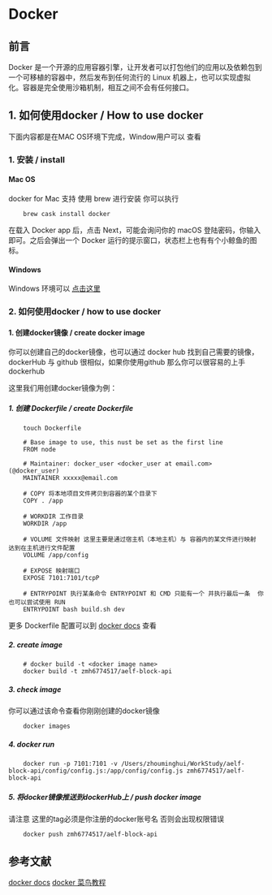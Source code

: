 # Docker

## 前言

Docker 是一个开源的应用容器引擎，让开发者可以打包他们的应用以及依赖包到一个可移植的容器中，然后发布到任何流行的 Linux 机器上，也可以实现虚拟化。容器是完全使用沙箱机制，相互之间不会有任何接口。

## 1. 如何使用docker / How to use docker

下面内容都是在MAC OS环境下完成，Window用户可以 查看

### 1. 安装 / install

#### Mac OS

docker for Mac 支持 使用 brew 进行安装 你可以执行 

```shell
    brew cask install docker
```

在载入 Docker app 后，点击 Next，可能会询问你的 macOS 登陆密码，你输入即可。之后会弹出一个 Docker 运行的提示窗口，状态栏上也有有个小鲸鱼的图标。

#### Windows

Windows 环境可以 [点击这里](http://www.runoob.com/docker/windows-docker-install.html)

### 2. 如何使用docker / how to use docker

#### 1. 创建docker镜像 / create docker image

你可以创建自己的docker镜像，也可以通过 docker hub 找到自己需要的镜像， dockerHub 与 github 很相似，如果你使用github 那么你可以很容易的上手dockerhub

这里我们用创建docker镜像为例：

##### 1. 创建 Dockerfile / create Dockerfile

```shell
    touch Dockerfile
```

```docker
    # Base image to use, this nust be set as the first line
    FROM node

    # Maintainer: docker_user <docker_user at email.com> (@docker_user)
    MAINTAINER xxxxx@email.com

    # COPY 将本地项目文件拷贝到容器的某个目录下
    COPY . /app

    # WORKDIR 工作目录
    WORKDIR /app

    # VOLUME 文件映射 这里主要是通过宿主机（本地主机）与 容器内的某文件进行映射 达到在主机进行文件配置
    VOLUME /app/config

    # EXPOSE 映射端口
    EXPOSE 7101:7101/tcpP

    # ENTRYPOINT 执行某条命令 ENTRYPOINT 和 CMD 只能有一个 并执行最后一条  你也可以尝试使用 RUN
    ENTRYPOINT bash build.sh dev
```

更多 Dockerfile 配置可以到 [docker docs](https://docs.docker.com/v17.09/engine/reference/builder/) 查看

##### 2. create image

```shell
    # docker build -t <docker image name>
    docker build -t zmh6774517/aelf-block-api
```

##### 3. check image

你可以通过该命令查看你刚刚创建的docker镜像

```shell
    docker images
```

##### 4. docker run

```shell
    docker run -p 7101:7101 -v /Users/zhouminghui/WorkStudy/aelf-block-api/config/config.js:/app/config/config.js zmh6774517/aelf-block-api
```

##### 5. 将docker镜像推送到dockerHub上 / push docker image

请注意 这里的tag必须是你注册的docker账号名 否则会出现权限错误

```shell
    docker push zmh6774517/aelf-block-api
```

## 参考文献

[docker docs](https://docs.docker.com/)
[docker 菜鸟教程](http://www.runoob.com/docker/docker-tutorial.html)